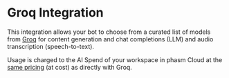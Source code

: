 # Groq Integration

This integration allows your bot to choose from a curated list of models from [Groq](https://groq.com/) for content generation and chat completions (LLM) and audio transcription (speech-to-text).

Usage is charged to the AI Spend of your workspace in phasm Cloud at the [same pricing](https://wow.groq.com/) (at cost) as directly with Groq.
